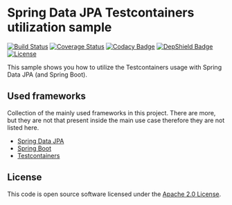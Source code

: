 # Spring Data JPA Testcontainers utilization sample
[![Build Status](https://travis-ci.org/ingogriebsch/sample-spring-data-jpa-testcontainers-utilization.svg?branch=master)](https://travis-ci.org/ingogriebsch/sample-spring-data-jpa-testcontainers-utilization)
[![Coverage Status](https://coveralls.io/repos/github/ingogriebsch/sample-spring-data-jpa-testcontainers-utilization/badge.svg?branch=master)](https://coveralls.io/github/ingogriebsch/sample-spring-data-jpa-testcontainers-utilization?branch=master)
[![Codacy Badge](https://api.codacy.com/project/badge/Grade/13ae48fb292048f0bf6970f99132f75c)](https://www.codacy.com/app/ingo.griebsch/sample-spring-data-jpa-testcontainers-utilization?utm_source=github.com&utm_medium=referral&utm_content=ingogriebsch/sample-spring-data-jpa-testcontainers-utilization&utm_campaign=Badge_Grade)
[![DepShield Badge](https://depshield.sonatype.org/badges/ingogriebsch/sample-spring-data-jpa-testcontainers-utilization/depshield.svg)](https://depshield.github.io)
[![License](http://img.shields.io/:license-apache-blue.svg)](http://www.apache.org/licenses/LICENSE-2.0.html)

This sample shows you how to utilize the Testcontainers usage with Spring Data JPA (and Spring Boot).

## Used frameworks
Collection of the mainly used frameworks in this project. There are more, but they are not that present inside the main use case therefore they are not listed here.

*   [Spring Data JPA](https://docs.spring.io/spring-data/jpa/docs/1.11.10.RELEASE/reference/html/)
*   [Spring Boot](https://docs.spring.io/spring-boot/docs/1.5.10.RELEASE/reference/htmlsingle/)
*   [Testcontainers](https://www.testcontainers.org/)

## License
This code is open source software licensed under the [Apache 2.0 License](https://www.apache.org/licenses/LICENSE-2.0.html).
